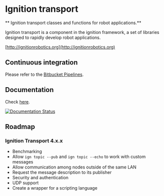# Ignition transport

** Ignition transport classes and functions for robot applications.**

Ignition transport is a component in the ignition framework, a set
of libraries designed to rapidly develop robot applications.

  [http://ignitionrobotics.org](http://ignitionrobotics.org)

## Continuous integration

Please refer to the [Bitbucket Pipelines](https://bitbucket.org/ignitionrobotics/ign-transport/addon/pipelines/home#!/).

## Documentation

Check [here](http://ignition-transport.readthedocs.io/en/default/).

[![Documentation Status](https://readthedocs.org/projects/ignition-transport/badge/?version=default)](https://readthedocs.org/projects/ignition-transport/?badge=default)

## Roadmap

### Ignition Transport 4.x.x

* Benchmarking
* Allow `ign topic --pub` and `ign topic --echo` to work with custom messages
* Allow communication among nodes outside of the same LAN
* Request the message description to its publisher
* Security and authentication
* UDP support
* Create a wrapper for a scripting language
